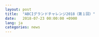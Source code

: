 ```yaml
---
layout: post
title:  "ABCIグランドチャレンジ2018（第１回）"
date:   2018-07-23 00:00:00 +0900
lang: ja
categories: news
---
```

